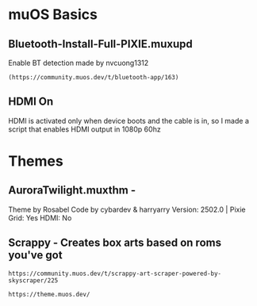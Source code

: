 # muOS Basics
## Bluetooth-Install-Full-PIXIE.muxupd
Enable BT detection made by nvcuong1312 
```
(https://community.muos.dev/t/bluetooth-app/163)
```
## HDMI On
HDMI is activated only when device boots and the cable is in, so I made a script that enables HDMI output in 1080p 60hz

# Themes
## AuroraTwilight.muxthm - 

Theme by Rosabel
Code by cybardev & harryarry
Version: 2502.0 | Pixie
Grid: Yes
HDMI: No

## Scrappy - Creates box arts based on roms you've got
```
https://community.muos.dev/t/scrappy-art-scraper-powered-by-skyscraper/225
```
```
https://theme.muos.dev/
```
